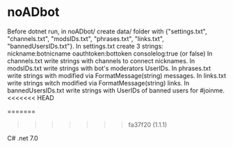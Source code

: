 # noADbot
Before dotnet run, in noADbot/ create data/ folder with {"settings.txt", "channels.txt", "modsIDs.txt", "phrases.txt", "links.txt", "bannedUsersIDs.txt"}.
In settings.txt create 3 strings:
nickname:botnicname
oauthtoken:bottoken
consolelog:true (or false)
In channels.txt write strings with channels to connect nicknames.
In modsIDs.txt write strings with bot's moderators UserIDs.
In phrases.txt write strings with modified via FormatMessage(string) messages.
In links.txt write strings witch modified via FormatMessage(string) links.
In bannedUsersIDs.txt write strings with UserIDs of banned users for #joinme.
<<<<<<< HEAD

=======
>>>>>>> fa37f20 (1.1.1)


C# .net 7.0